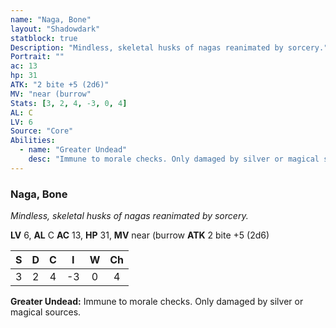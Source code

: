 ```yaml
---
name: "Naga, Bone"
layout: "Shadowdark"
statblock: true
Description: "Mindless, skeletal husks of nagas reanimated by sorcery."
Portrait: ""
ac: 13
hp: 31
ATK: "2 bite +5 (2d6)"
MV: "near (burrow"
Stats: [3, 2, 4, -3, 0, 4]
AL: C
LV: 6
Source: "Core"
Abilities:
  - name: "Greater Undead"
    desc: "Immune to morale checks. Only damaged by silver or magical sources."
---
```


### Naga, Bone

_Mindless, skeletal husks of nagas reanimated by sorcery._

**LV** 6, **AL** C
**AC** 13, **HP** 31, **MV** near (burrow
**ATK** 2 bite +5 (2d6)

|  S  |  D  |  C  |  I  |  W  |  Ch  |
|:---:|:---:|:---:|:---:|:---:|:----:|
| 3 | 2 | 4 | -3 | 0 | 4 |

**Greater Undead:** Immune to morale checks. Only damaged by silver or magical sources.

